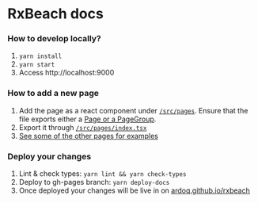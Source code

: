 # RxBeach docs

### How to develop locally?
1. `yarn install`
2. `yarn start`
3. Access http://localhost:9000

### How to add a new page
1. Add the page as a react component under [`/src/pages`](src/pages). Ensure that the file exports either a [Page or a PageGroup](src/types.ts).
2. Export it through [`/src/pages/index.tsx`](src/pages/index.tsx)
3. [See some of the other pages for examples](src/pages/index.tsx)

### Deploy your changes
1. Lint & check types: `yarn lint && yarn check-types`
2. Deploy to gh-pages branch: `yarn deploy-docs`
3. Once deployed your changes will be live in on [ardoq.github.io/rxbeach](https://ardoq.github.io/rxbeach/#/)

